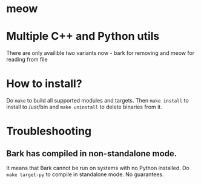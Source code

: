 # meow
# Multiple C++ and Python utils

There are only availible two variants now - bark for removing and meow for reading from file

# How to install?
Do `make` to build all supported modules and targets. Then `make install` to install to /usr/bin and `make uninstall` to delete binaries from it.
# Troubleshooting
## Bark has compiled in non-standalone mode. 
It means that Bark cannot be run on systems with no Python installed. Do `make target-py` to compile in standalone mode. No guarantees.
